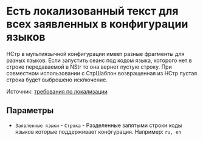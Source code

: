 # Есть локализованный текст для всех заявленных в конфигурации языков

НСтр в мультиязычной конфигурации имеет разные фрагменты для разных языков.
Если запустить сеанс под кодом языка, которого нет в строке передаваемой в NStr то она вернет пустую строку.
При совместном использовании с СтрШаблон возвращенная из НСтр пустая строка будет выброшено исключение.

Источник: [требования по локализации](https://its.1c.ru/db/v8std/content/763/hdoc)

## Параметры

* `Заявленные языки` - `Строка` - Разделенные запятыми строки коды языков которые поддерживает конфгурация. Например: `ru, en`